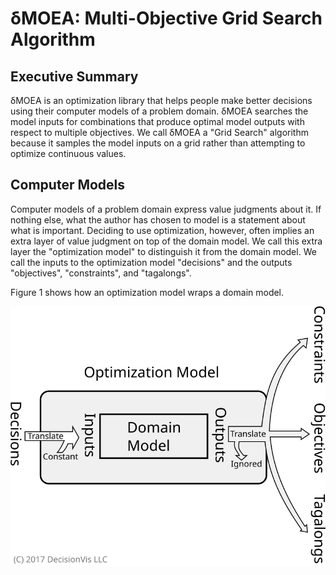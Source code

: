 # δMOEA: Multi-Objective Grid Search Algorithm

## Executive Summary

δMOEA is an optimization library that helps people
make better decisions using their computer models of a
problem domain.  δMOEA searches the model inputs for
combinations that produce optimal model outputs with
respect to multiple objectives.  We call δMOEA a "Grid
Search" algorithm because it samples the model inputs on a
grid rather than attempting to optimize continuous values.

## Computer Models

Computer models of a problem domain express value judgments
about it.  If nothing else, what the author has chosen to
model is a statement about what is important.  Deciding to
use optimization, however, often implies an extra layer
of value judgment on top of the domain model.  We call
this extra layer the "optimization model" to distinguish
it from the domain model.  We call the inputs to
the optimization model "decisions" and the outputs
"objectives", "constraints", and "tagalongs".

Figure 1 shows how an optimization model wraps a domain
model.

![Figure 1: Optimization model and domain model.](svg/model.svg)



